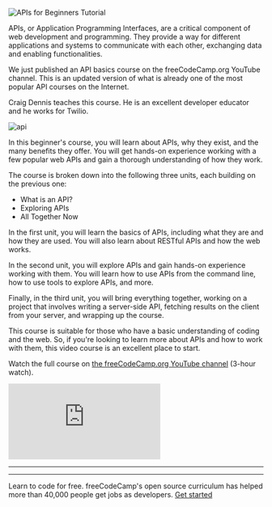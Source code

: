  ![APIs for Beginners Tutorial](https://www.freecodecamp.org/news/content/images/size/w2000/2023/02/apinew.png)

APIs, or Application Programming Interfaces, are a critical component of web development and programming. They provide a way for different applications and systems to communicate with each other, exchanging data and enabling functionalities.

We just published an API basics course on the freeCodeCamp.org YouTube channel. This is an updated version of what is already one of the most popular API courses on the Internet.

Craig Dennis teaches this course. He is an excellent developer educator and he works for Twilio.

![api](https://www.freecodecamp.org/news/content/images/2023/02/api.gif)

In this beginner's course, you will learn about APIs, why they exist, and the many benefits they offer. You will get hands-on experience working with a few popular web APIs and gain a thorough understanding of how they work.

The course is broken down into the following three units, each building on the previous one:

-   What is an API?
-   Exploring APIs
-   All Together Now

In the first unit, you will learn the basics of APIs, including what they are and how they are used. You will also learn about RESTful APIs and how the web works.

In the second unit, you will explore APIs and gain hands-on experience working with them. You will learn how to use APIs from the command line, how to use tools to explore APIs, and more.

Finally, in the third unit, you will bring everything together, working on a project that involves writing a server-side API, fetching results on the client from your server, and wrapping up the course.

This course is suitable for those who have a basic understanding of coding and the web. So, if you're looking to learn more about APIs and how to work with them, this video course is an excellent place to start.

Watch the full course on [the freeCodeCamp.org YouTube channel](https://www.youtube.com/watch?v=WXsD0ZgxjRw) (3-hour watch).

<iframe src="https://www.youtube.com/embed/WXsD0ZgxjRw?feature=oembed" frameborder="0" allow="accelerometer; autoplay; clipboard-write; encrypted-media; gyroscope; picture-in-picture; web-share" allowfullscreen="" title="Embedded content" loading="lazy" name="fitvid0"></iframe>

___

___

Learn to code for free. freeCodeCamp's open source curriculum has helped more than 40,000 people get jobs as developers. [Get started](https://www.freecodecamp.org/learn/)